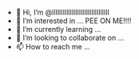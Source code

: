 - 👋 Hi, I’m @lIIllIIllIIllIIllIIllIIllIIllIIl
- 👀 I’m interested in ... PEE ON ME!!!!
- 🌱 I’m currently learning ...
- 💞️ I’m looking to collaborate on ...
- 📫 How to reach me ...

<!---
lIIllIIllIIllIIllIIllIIllIIllIIl/lIIllIIllIIllIIllIIllIIllIIllIIl is a ✨ special ✨ repository because its `README.md` (this file) appears on your GitHub profile.
You can click the Preview link to take a look at your changes.
--->
